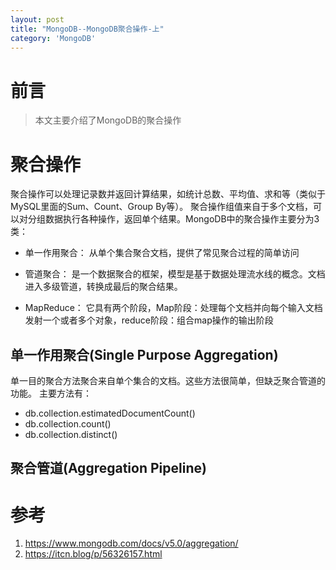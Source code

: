 ```yaml
---
layout: post
title: "MongoDB--MongoDB聚合操作-上"
category: 'MongoDB'
---
```


# 前言
> 本文主要介绍了MongoDB的聚合操作

# 聚合操作
聚合操作可以处理记录数并返回计算结果，如统计总数、平均值、求和等（类似于MySQL里面的Sum、Count、Group By等）。
聚合操作组值来自于多个文档，可以对分组数据执行各种操作，返回单个结果。MongoDB中的聚合操作主要分为3类：
- 单一作用聚合：
  从单个集合聚合文档，提供了常见聚合过程的简单访问

- 管道聚合：
  是一个数据聚合的框架，模型是基于数据处理流水线的概念。文档进入多级管道，转换成最后的聚合结果。

- MapReduce：
  它具有两个阶段，Map阶段：处理每个文档并向每个输入文档发射一个或者多个对象，reduce阶段：组合map操作的输出阶段

## 单一作用聚合(Single Purpose Aggregation)
单一目的聚合方法聚合来自单个集合的文档。这些方法很简单，但缺乏聚合管道的功能。
主要方法有：
- db.collection.estimatedDocumentCount()
- db.collection.count()
- db.collection.distinct()

## 聚合管道(Aggregation Pipeline)




# 参考
1. https://www.mongodb.com/docs/v5.0/aggregation/
2. https://itcn.blog/p/56326157.html



